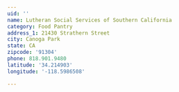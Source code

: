 ```yaml
---
uid: ''
name: Lutheran Social Services of Southern California
category: Food Pantry
address_1: 21430 Strathern Street
city: Canoga Park
state: CA
zipcode: '91304'
phone: 818.901.9480
latitude: '34.214903'
longitude: '-118.5986508'

---
```

